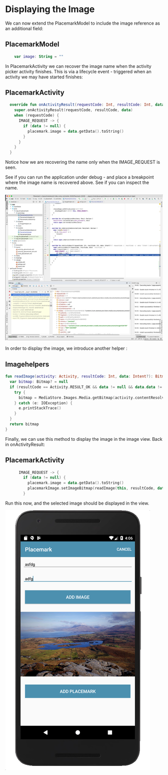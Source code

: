 # Displaying the Image

We can now extend the PlacemarkModel to include the image reference as an additional field:

## PlacemarkModel

```kotlin
    var image: String = ""
```

In PlacemarkActivity we can recover the image name when the activity picker activity finishes. This is via a lifecycle event - triggered when an activity we may have started finishes:

## PlacemarkActivity

```kotlin
  override fun onActivityResult(requestCode: Int, resultCode: Int, data: Intent?) {
    super.onActivityResult(requestCode, resultCode, data)
    when (requestCode) {
      IMAGE_REQUEST -> {
        if (data != null) {
          placemark.image = data.getData().toString()
        }
      }
    }
  }
```

Notice how we are recovering the name only when the IMAGE_REQUEST is seen.

See if you can run the application under debug - and place a breakpoint where the image name is recovered above. See if you can inspect the name.

![](img/09.png)

In order to display the image, we introduce another helper :

## Imagehelpers

```kotlin
fun readImage(activity: Activity, resultCode: Int, data: Intent?): Bitmap? {
  var bitmap: Bitmap? = null
  if (resultCode == Activity.RESULT_OK && data != null && data.data != null) {
    try {
      bitmap = MediaStore.Images.Media.getBitmap(activity.contentResolver, data.data)
    } catch (e: IOException) {
      e.printStackTrace()
    }
  }
  return bitmap
}
```

Finally, we can use this method to display the image in the image view. Back in onActivityResult:

## PlacemarkActivity

```kotlin
      IMAGE_REQUEST -> {
        if (data != null) {
          placemark.image = data.getData().toString()
          placemarkImage.setImageBitmap(readImage(this, resultCode, data))
        }
```

Run this now, and the selected image should be displayed in the view.

![](img/04.png)
